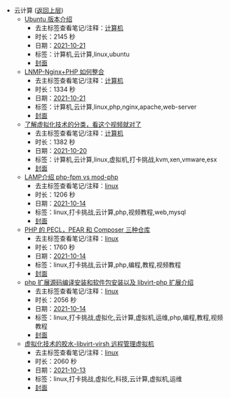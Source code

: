 - 云计算 ([返回上层](../))
    - [Ubuntu 版本介绍](https://www.bilibili.com/video/BV1Qh411b7Ho)
        - 去主标签查看笔记/注释：[计算机](../markmap/计算机.html)
        - 时长：2145 秒
        - 日期：[2021-10-21](../markmap/202110.html)
        - 标签：计算机,云计算,linux,ubuntu
        - [封面](http://i1.hdslb.com/bfs/archive/29f429f3cb3b99f7041ae547683972a95107d349.jpg)
    - [LNMP-Nginx+PHP 如何整合](https://www.bilibili.com/video/BV1Qr4y1y7AU)
        - 去主标签查看笔记/注释：[计算机](../markmap/计算机.html)
        - 时长：1334 秒
        - 日期：[2021-10-21](../markmap/202110.html)
        - 标签：计算机,云计算,linux,php,nginx,apache,web-server
        - [封面](http://i1.hdslb.com/bfs/archive/e9a8dc7b69595d4b2f96d53f925612541312db90.jpg)
    - [了解虚拟化技术的分类，看这个视频就对了](https://www.bilibili.com/video/BV1NF411e7S2)
        - 去主标签查看笔记/注释：[计算机](../markmap/计算机.html)
        - 时长：1382 秒
        - 日期：[2021-10-20](../markmap/202110.html)
        - 标签：计算机,云计算,linux,虚拟机,打卡挑战,kvm,xen,vmware,esx
        - [封面](http://i0.hdslb.com/bfs/archive/0e30ca51de0574f0d8bb3301494cbc96ca5caf47.jpg)
    - [LAMP介绍 php-fpm vs mod-php](https://www.bilibili.com/video/BV1Yb4y1Y75H)
        - 去主标签查看笔记/注释：[linux](../markmap/linux.html)
        - 时长：1206 秒
        - 日期：[2021-10-14](../markmap/202110.html)
        - 标签：linux,打卡挑战,云计算,php,视频教程,web,mysql
        - [封面](http://i0.hdslb.com/bfs/archive/cb570a15b3266e9a658f34cfaeb3d0e8900250c1.jpg)
    - [PHP 的 PECL，PEAR 和 Composer 三种仓库](https://www.bilibili.com/video/BV15f4y1g7t7)
        - 去主标签查看笔记/注释：[linux](../markmap/linux.html)
        - 时长：1760 秒
        - 日期：[2021-10-14](../markmap/202110.html)
        - 标签：linux,打卡挑战,云计算,php,编程,教程,视频教程
        - [封面](http://i1.hdslb.com/bfs/archive/5e71bed7a952ff5db6658d71c68854e3cb3f56f1.jpg)
    - [php 扩展源码编译安装和软件包安装以及 libvirt-php 扩展介绍](https://www.bilibili.com/video/BV1eQ4y1B7Y4)
        - 去主标签查看笔记/注释：[linux](../markmap/linux.html)
        - 时长：2056 秒
        - 日期：[2021-10-14](../markmap/202110.html)
        - 标签：linux,打卡挑战,虚拟化,云计算,虚拟机,运维,php,编程,教程,视频教程
        - [封面](http://i1.hdslb.com/bfs/archive/a86430ebc159c855302b0943f12649b46913fef0.jpg)
    - [虚拟化技术的胶水-libvirt-virsh 远程管理虚拟机](https://www.bilibili.com/video/BV1LU4y1F7uQ)
        - 去主标签查看笔记/注释：[linux](../markmap/linux.html)
        - 时长：2060 秒
        - 日期：[2021-10-13](../markmap/202110.html)
        - 标签：linux,打卡挑战,虚拟化,科技,云计算,虚拟机,运维
        - [封面](http://i0.hdslb.com/bfs/archive/cd73a302c36a20f845d1294a22116e95cf33f800.jpg)
